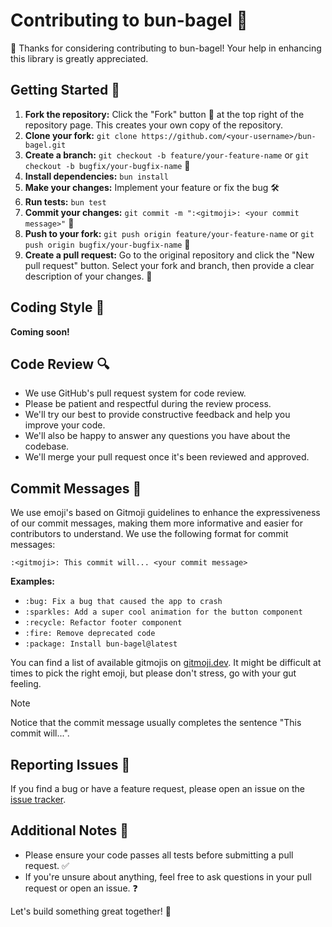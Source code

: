 # Contributing to bun-bagel 🥯

👋  Thanks for considering contributing to bun-bagel! Your help in enhancing this library is greatly appreciated.

## Getting Started 🚀

1. **Fork the repository:** Click the "Fork" button 🍴 at the top right of the repository page. This creates your own copy of the repository.
2. **Clone your fork:** `git clone https://github.com/<your-username>/bun-bagel.git`
3. **Create a branch:** `git checkout -b feature/your-feature-name` or `git checkout -b bugfix/your-bugfix-name` 🌿
4. **Install dependencies:** `bun install`
6. **Make your changes:** Implement your feature or fix the bug 🛠️
5. **Run tests:** `bun test`
7. **Commit your changes:** `git commit -m ":<gitmoji>: <your commit message>"` 📝
8. **Push to your fork:** `git push origin feature/your-feature-name` or `git push origin bugfix/your-bugfix-name` 🚀
9. **Create a pull request:** Go to the original repository and click the "New pull request" button. Select your fork and branch, then provide a clear description of your changes. 🎉

## Coding Style 🎨

**Coming soon!**

## Code Review 🔍

* We use GitHub's pull request system for code review.
* Please be patient and respectful during the review process.
* We'll try our best to provide constructive feedback and help you improve your code.
* We'll also be happy to answer any questions you have about the codebase.
* We'll merge your pull request once it's been reviewed and approved.


## Commit Messages 📝

We use emoji's based on Gitmoji guidelines to enhance the expressiveness of our commit messages, making them more informative and easier for contributors to understand.
We use the following format for commit messages:

```
:<gitmoji>: This commit will... <your commit message>
```

**Examples:**

* `:bug: Fix a bug that caused the app to crash`
* `:sparkles: Add a super cool animation for the button component`
* `:recycle: Refactor footer component`
* `:fire: Remove deprecated code`
* `:package: Install bun-bagel@latest`

You can find a list of available gitmojis on [gitmoji.dev](https://gitmoji.dev/).
It might be difficult at times to pick the right emoji, but please don't stress, go with your gut feeling.

> [!NOTE]
> Notice that the commit message usually completes the sentence "This commit will...".

## Reporting Issues 🐛

If you find a bug or have a feature request, please open an issue on the [issue tracker](https://github.com/DRFR0ST/bun-bagel/issues).

## Additional Notes 📌

* Please ensure your code passes all tests before submitting a pull request. ✅
* If you're unsure about anything, feel free to ask questions in your pull request or open an issue. ❓

Let's build something great together! 🥯